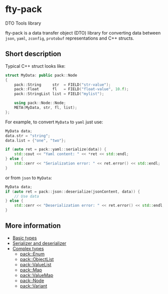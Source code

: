 # fty-pack

DTO Tools library

fty-pack is a data transfer object (DTO) library for converting data between `json`, `yaml`, `zconfig`, `protobuf` representations and C++ structs.

##  Short description
Typical C++ struct looks like:

```cpp
struct MyData: public pack::Node
{
    pack::String     str  = FIELD("str-value");
    pack::Float      fl   = FIELD("float-value", 10.f);
    pack::StringList list = FIELD("mylist");

    using pack::Node::Node;
    META(MyData, str, fl, list);
};
```
For example, to convert `MyData` to `yaml` just use:

```cpp
MyData data;
data.str = "string";
data.list = {"one", "two"};

if (auto ret = pack::yaml::serialize(data)) {
    std::cout << "Yaml content: " << *ret << std::endl;
} else {
    std::cerr << "Serialization error: " << ret.error() << std::endl;
}
```
or from `json` to `MyData`:
```cpp
MyData data;
if (auto ret = pack::json::deserialize(jsonContent, data)) {
    // Use data
} else {
    std::cerr << "Deserialization error: " << ret.error() << std::endl;
}
```

## More information
* [Basic types](./doc/Basic-types.md)
* [Serializer and deserializer](./doc/Serializer.md)
* [Complex types](./doc/Complex-types.md)
  * [pack::Enum](./doc/Enum-type.md)  
  * [pack::ObjectList](./doc/ObjectList-type.md)  
  * [pack::ValueList](./doc/ValueList-type.md)
  * [pack::Map](./doc/Map-type.md)
  * [pack::ValueMap](./doc/ValueMap-type.md)
  * [pack::Node](./doc/Node.md)
  * [pack::Variant](./doc/Variant.md)
